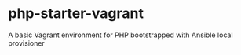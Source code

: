# php-starter-vagrant
A basic Vagrant environment for PHP bootstrapped with Ansible local provisioner
